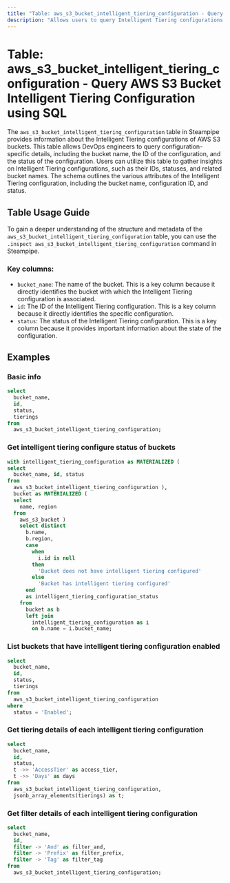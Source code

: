 ```yaml
---
title: "Table: aws_s3_bucket_intelligent_tiering_configuration - Query AWS S3 Bucket Intelligent Tiering Configuration using SQL"
description: "Allows users to query Intelligent Tiering configurations for S3 buckets. It provides information about each configuration, including the bucket name, the ID of the configuration, and the status of the configuration."
---
```


# Table: aws_s3_bucket_intelligent_tiering_configuration - Query AWS S3 Bucket Intelligent Tiering Configuration using SQL

The `aws_s3_bucket_intelligent_tiering_configuration` table in Steampipe provides information about the Intelligent Tiering configurations of AWS S3 buckets. This table allows DevOps engineers to query configuration-specific details, including the bucket name, the ID of the configuration, and the status of the configuration. Users can utilize this table to gather insights on Intelligent Tiering configurations, such as their IDs, statuses, and related bucket names. The schema outlines the various attributes of the Intelligent Tiering configuration, including the bucket name, configuration ID, and status.

## Table Usage Guide

To gain a deeper understanding of the structure and metadata of the `aws_s3_bucket_intelligent_tiering_configuration` table, you can use the `.inspect aws_s3_bucket_intelligent_tiering_configuration` command in Steampipe.

### Key columns:

- `bucket_name`: The name of the bucket. This is a key column because it directly identifies the bucket with which the Intelligent Tiering configuration is associated.  
- `id`: The ID of the Intelligent Tiering configuration. This is a key column because it directly identifies the specific configuration.  
- `status`: The status of the Intelligent Tiering configuration. This is a key column because it provides important information about the state of the configuration.

## Examples

### Basic info

```sql
select
  bucket_name,
  id,
  status,
  tierings
from
  aws_s3_bucket_intelligent_tiering_configuration;
```

### Get intelligent tiering configure status of buckets

```sql
with intelligent_tiering_configuration as MATERIALIZED (
select
  bucket_name, id, status
from
  aws_s3_bucket_intelligent_tiering_configuration ),
  bucket as MATERIALIZED (
  select
    name, region
  from
    aws_s3_bucket )
    select distinct
      b.name,
      b.region,
      case
        when
          i.id is null
        then
          'Bucket does not have intelligent tiering configured'
        else
          'Bucket has intelligent tiering configured'
      end
      as intelligent_tiering_configuration_status
    from
      bucket as b
      left join
        intelligent_tiering_configuration as i
        on b.name = i.bucket_name;
```

### List buckets that have intelligent tiering configuration enabled

```sql
select
  bucket_name,
  id,
  status,
  tierings
from
  aws_s3_bucket_intelligent_tiering_configuration
where
  status = 'Enabled';
```

### Get tiering details of each intelligent tiering configuration

```sql
select
  bucket_name,
  id,
  status,
  t ->> 'AccessTier' as access_tier,
  t ->> 'Days' as days
from
  aws_s3_bucket_intelligent_tiering_configuration,
  jsonb_array_elements(tierings) as t;
```

### Get filter details of each intelligent tiering configuration

```sql
select
  bucket_name,
  id,
  filter -> 'And' as filter_and,
  filter -> 'Prefix' as filter_prefix,
  filter -> 'Tag' as filter_tag
from
  aws_s3_bucket_intelligent_tiering_configuration;
```
